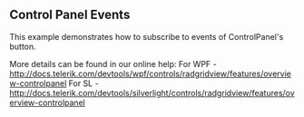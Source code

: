 ## Control Panel Events
This example demonstrates how to subscribe to events of ControlPanel's button.

More details can be found in our online help:
For WPF - http://docs.telerik.com/devtools/wpf/controls/radgridview/features/overview-controlpanel
For SL - http://docs.telerik.com/devtools/silverlight/controls/radgridview/features/overview-controlpanel

[//]: <KeyWords: subscribe, events, button>